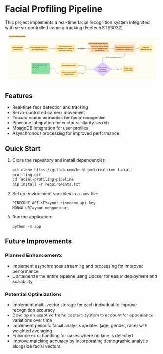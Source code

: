 # Facial Profiling Pipeline

This project implements a real-time facial recognition system integrated with servo-controlled camera tracking (Feetech STS3032).


![Facial Recognition Pipeline](./images/profiling-pipeline.png)


## Features

- Real-time face detection and tracking
- Servo-controlled camera movement
- Feature vector extraction for facial recognition
- Pinecone integration for vector similarity search
- MongoDB integration for user profiles
- Asynchronous processing for improved performance

## Quick Start

1. Clone the repository and install dependencies:
   ```
   git clone https://github.com/krishgoel/realtime-facial-profiling.git
   cd facial-profiling-pipeline
   pip install -r requirements.txt
   ```

2. Set up environment variables in a `.env` file:
   ```
   PINECONE_API_KEY=your_pinecone_api_key
   MONGO_URI=your_mongodb_uri
   ```

3. Run the application:
   ```
   python -m app
   ```

## Future Improvements

### Planned Enhancements
- Implement asynchronous streaming and processing for improved performance
- Containerize the entire pipeline using Docker for easier deployment and scalability

### Potential Optimizations
- Implement multi-vector storage for each individual to improve recognition accuracy
- Develop an adaptive frame capture system to account for appearance variations over time
- Implement periodic facial analysis updates (age, gender, race) with weighted averaging
- Enhance error handling for cases where no face is detected
- Improve matching accuracy by incorporating demographic analysis alongside facial vectors